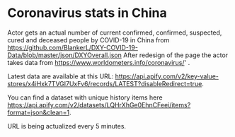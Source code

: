 # Coronavirus stats in China 

Actor gets an actual number of current confirmed, confirmed, suspected, cured and deceased people by COVID-19 in China from https://github.com/BlankerL/DXY-COVID-19-Data/blob/master/json/DXYOverall.json After redesign of the page the actor takes data from https://www.worldometers.info/coronavirus/'
 .

Latest data are available at this URL: https://api.apify.com/v2/key-value-stores/x4iHxk7TVGI7UxFv6/records/LATEST?disableRedirect=true.

You can find a dataset with unique history items here https://api.apify.com/v2/datasets/LQHrXhGe0EhnCFeei/items?format=json&clean=1.

URL is being actualized every 5 minutes.
